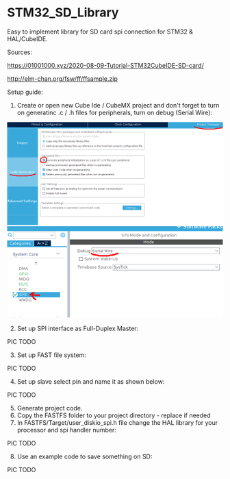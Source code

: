 # STM32_SD_Library
Easy to implement library for SD card spi connection for STM32 &amp; HAL/CubeIDE.

Sources:

https://01001000.xyz/2020-08-09-Tutorial-STM32CubeIDE-SD-card/

http://elm-chan.org/fsw/ff/ffsample.zip

Setup guide:

1. Create or open new Cube Ide / CubeMX project and don't forget to turn on generatinc .c / .h files for peripherals, turn on debug (Serial Wire):

![Code generator settings](https://raw.githubusercontent.com/PWrInSpace/STM32_SD_Library/main/SetupPictures/Setup1.png)
![Sys settings](https://raw.githubusercontent.com/PWrInSpace/STM32_SD_Library/main/SetupPictures/Setup2.png)

2. Set up SPI interface as Full-Duplex Master:

PIC TODO

3. Set up FAST file system:

PIC TODO

4. Set up slave select pin and name it as shown below:

PIC TODO

5. Generate project code.
6. Copy the FASTFS folder to your project directory - replace if needed
7. In FASTFS/Target/user_diskio_spi.h file change the HAL library for your processor and spi handler number:

PIC TODO

8. Use an example code to save something on SD:

PIC TODO
